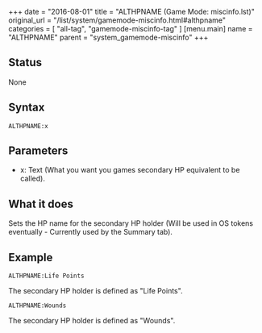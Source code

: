 +++
date = "2016-08-01"
title = "ALTHPNAME (Game Mode: miscinfo.lst)"
original_url = "/list/system/gamemode-miscinfo.html#althpname"
categories = [ "all-tag", "gamemode-miscinfo-tag" ]
[menu.main]
    name = "ALTHPNAME"
    parent = "system_gamemode-miscinfo"
+++

## Status

None

## Syntax

`ALTHPNAME:x`

## Parameters

-   x: Text (What you want you games secondary HP
    equivalent to be called).



What it does
------------

Sets the HP name for the secondary HP holder (Will be used in OS tokens
eventually - Currently used by the Summary tab).

Example
-------

`ALTHPNAME:Life Points`

The secondary HP holder is defined as "Life Points".

`ALTHPNAME:Wounds`

The secondary HP holder is defined as "Wounds".

